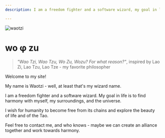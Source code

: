 ```yaml
---
description: I am a freedom fighter and a software wizard, my goal in life is to find harmony with myself, my surroundings and the universe.

---
```


![waotzi](warrior_wizard.jpeg)

# wo φ zu

> _"Wao Tzi, Wao Tzu, Wo Zu, Wozu? For what reason?"_, inspired by Lao Zi, Lao Tzu, Lao Tze - my favorite philosopher

Welcome to my site!

My name is Waotzi - well, at least that's my wizard name.

I am a freedom fighter and a software wizard. My goal in life is to find harmony with myself, my surroundings, and the universe.

I wish for humanity to become free from its chains and explore the beauty of life and of the Tao.

Feel free to contact me, and who knows - maybe we can create an alliance together and work towards harmony.
